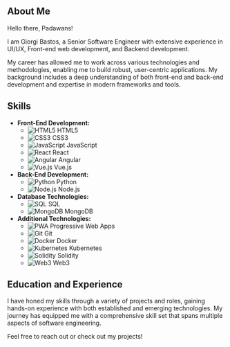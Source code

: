 ## About Me
Hello there, Padawans!

I am Giorgi Bastos, a Senior Software Engineer with extensive experience in UI/UX, Front-end web development, and Backend development.

My career has allowed me to work across various technologies and methodologies, enabling me to build robust, user-centric applications. My background includes a deep understanding of both front-end and back-end development and expertise in modern frameworks and tools.

## Skills
- **Front-End Development:**
  - ![HTML5](https://img.shields.io/badge/HTML5-%23E34F26?style=flat&logo=html5&logoColor=white) HTML5
  - ![CSS3](https://img.shields.io/badge/CSS3-%231572B6?style=flat&logo=css3&logoColor=white) CSS3
  - ![JavaScript](https://img.shields.io/badge/JavaScript-%23F7DF1C?style=flat&logo=javascript&logoColor=black) JavaScript
  - ![React](https://img.shields.io/badge/React-%2361DAFB?style=flat&logo=react&logoColor=black) React
  - ![Angular](https://img.shields.io/badge/Angular-%E03A3E?style=flat&logo=angular&logoColor=white) Angular
  - ![Vue.js](https://vuejs.org/images/logo.png) Vue.js
- **Back-End Development:**
  - ![Python](https://img.shields.io/badge/Python-%234B8BBE?style=flat&logo=python&logoColor=white) Python
  - ![Node.js](https://img.shields.io/badge/Node.js-%23339933?style=flat&logo=node.js&logoColor=white) Node.js
- **Database Technologies:**
  - ![SQL](https://img.shields.io/badge/SQL-%2307405D?style=flat&logo=sqlite&logoColor=white) SQL
  - ![MongoDB](https://img.shields.io/badge/MongoDB-%2347A248?style=flat&logo=mongodb&logoColor=white) MongoDB
- **Additional Technologies:**
  - ![PWA](https://img.shields.io/badge/PWA-%23E34F26?style=flat&logo=progressivewebapp&logoColor=white) Progressive Web Apps
  - ![Git](https://img.shields.io/badge/Git-%23F05033?style=flat&logo=git&logoColor=white) Git
  - ![Docker](https://img.shields.io/badge/Docker-%230db7ed?style=flat&logo=docker&logoColor=white) Docker
  - ![Kubernetes](https://img.shields.io/badge/Kubernetes-%2338a1db?style=flat&logo=kubernetes&logoColor=white) Kubernetes
  - ![Solidity](https://img.shields.io/badge/Solidity-%2300B0FF?style=flat&logo=solidity&logoColor=white) Solidity
  - ![Web3](https://img.shields.io/badge/Web3-%23100000?style=flat&logo=web3&logoColor=white) Web3


## Education and Experience
I have honed my skills through a variety of projects and roles, gaining hands-on experience with both established and emerging technologies. My journey has equipped me with a comprehensive skill set that spans multiple aspects of software engineering.

Feel free to reach out or check out my projects!
